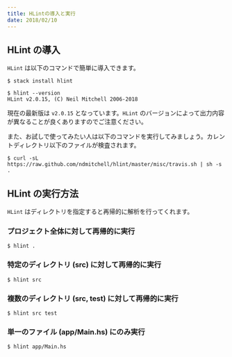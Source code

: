 ```yaml
---
title: HLintの導入と実行
date: 2018/02/10
---
```


## HLint の導入

`HLint` は以下のコマンドで簡単に導入できます。

```shell
$ stack install hlint

$ hlint --version
HLint v2.0.15, (C) Neil Mitchell 2006-2018
```

現在の最新版は `v2.0.15` となっています。`HLint` のバージョンによって出力内容が異なることが良くありますのでご注意ください。

また、お試しで使ってみたい人は以下のコマンドを実行してみましょう。カレントディレクトリ以下のファイルが検査されます。

```shell
$ curl -sL https://raw.github.com/ndmitchell/hlint/master/misc/travis.sh | sh -s .
```

## HLint の実行方法

`HLint` はディレクトリを指定すると再帰的に解析を行ってくれます。

### プロジェクト全体に対して再帰的に実行

```shell
$ hlint .
```

### 特定のディレクトリ (src) に対して再帰的に実行

```shell
$ hlint src
```

### 複数のディレクトリ (src, test) に対して再帰的に実行

```shell
$ hlint src test
```

### 単一のファイル (app/Main.hs) にのみ実行

```shell
$ hlint app/Main.hs
```

